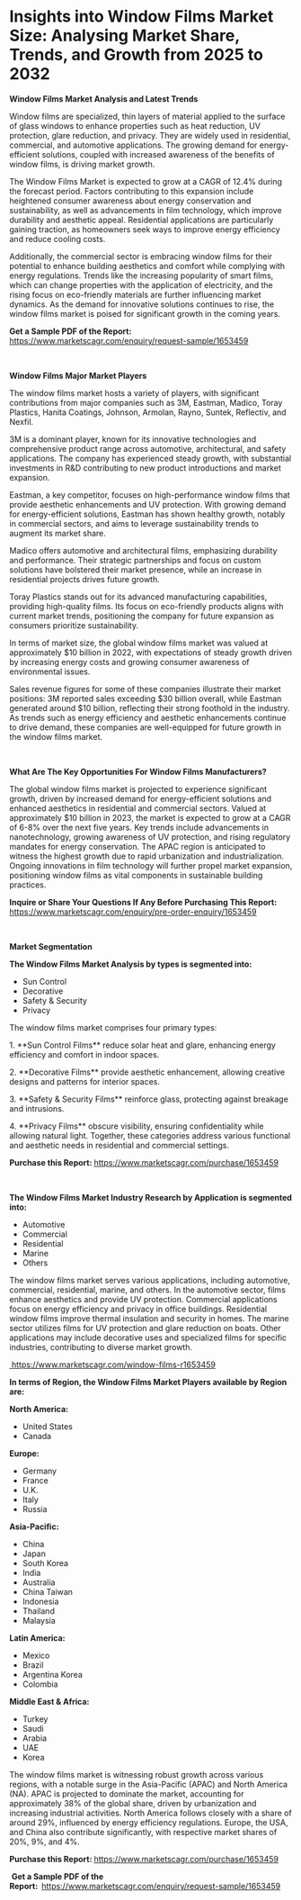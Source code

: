 <p><h1>Insights into Window Films Market Size: Analysing Market Share, Trends, and Growth from 2025 to 2032</h1></p><p><strong>Window Films Market Analysis and Latest Trends</strong></p>
<p><p>Window films are specialized, thin layers of material applied to the surface of glass windows to enhance properties such as heat reduction, UV protection, glare reduction, and privacy. They are widely used in residential, commercial, and automotive applications. The growing demand for energy-efficient solutions, coupled with increased awareness of the benefits of window films, is driving market growth.</p><p>The Window Films Market is expected to grow at a CAGR of 12.4% during the forecast period. Factors contributing to this expansion include heightened consumer awareness about energy conservation and sustainability, as well as advancements in film technology, which improve durability and aesthetic appeal. Residential applications are particularly gaining traction, as homeowners seek ways to improve energy efficiency and reduce cooling costs. </p><p>Additionally, the commercial sector is embracing window films for their potential to enhance building aesthetics and comfort while complying with energy regulations. Trends like the increasing popularity of smart films, which can change properties with the application of electricity, and the rising focus on eco-friendly materials are further influencing market dynamics. As the demand for innovative solutions continues to rise, the window films market is poised for significant growth in the coming years.</p></p>
<p><strong>Get a Sample PDF of the Report:&nbsp;</strong> <a href="https://www.marketscagr.com/enquiry/request-sample/1653459?utm_campaign=3556&utm_medium=2&utm_source=Github&utm_content=ia&utm_term=16042025&utm_id=window-films">https://www.marketscagr.com/enquiry/request-sample/1653459</a></p>
<p>&nbsp;</p>
<p><strong>Window Films Major Market Players</strong></p>
<p><p>The window films market hosts a variety of players, with significant contributions from major companies such as 3M, Eastman, Madico, Toray Plastics, Hanita Coatings, Johnson, Armolan, Rayno, Suntek, Reflectiv, and Nexfil. </p><p>3M is a dominant player, known for its innovative technologies and comprehensive product range across automotive, architectural, and safety applications. The company has experienced steady growth, with substantial investments in R&D contributing to new product introductions and market expansion.</p><p>Eastman, a key competitor, focuses on high-performance window films that provide aesthetic enhancements and UV protection. With growing demand for energy-efficient solutions, Eastman has shown healthy growth, notably in commercial sectors, and aims to leverage sustainability trends to augment its market share.</p><p>Madico offers automotive and architectural films, emphasizing durability and performance. Their strategic partnerships and focus on custom solutions have bolstered their market presence, while an increase in residential projects drives future growth.</p><p>Toray Plastics stands out for its advanced manufacturing capabilities, providing high-quality films. Its focus on eco-friendly products aligns with current market trends, positioning the company for future expansion as consumers prioritize sustainability.</p><p>In terms of market size, the global window films market was valued at approximately $10 billion in 2022, with expectations of steady growth driven by increasing energy costs and growing consumer awareness of environmental issues.</p><p>Sales revenue figures for some of these companies illustrate their market positions: 3M reported sales exceeding $30 billion overall, while Eastman generated around $10 billion, reflecting their strong foothold in the industry. As trends such as energy efficiency and aesthetic enhancements continue to drive demand, these companies are well-equipped for future growth in the window films market.</p></p>
<p>&nbsp;</p>
<p><strong>What Are The Key Opportunities For Window Films Manufacturers?</strong></p>
<p><p>The global window films market is projected to experience significant growth, driven by increased demand for energy-efficient solutions and enhanced aesthetics in residential and commercial sectors. Valued at approximately $10 billion in 2023, the market is expected to grow at a CAGR of 6-8% over the next five years. Key trends include advancements in nanotechnology, growing awareness of UV protection, and rising regulatory mandates for energy conservation. The APAC region is anticipated to witness the highest growth due to rapid urbanization and industrialization. Ongoing innovations in film technology will further propel market expansion, positioning window films as vital components in sustainable building practices.</p></p>
<p><strong>Inquire or Share Your Questions If Any Before Purchasing This Report:</strong> <a href="https://www.marketscagr.com/enquiry/pre-order-enquiry/1653459?utm_campaign=3556&utm_medium=2&utm_source=Github&utm_content=ia&utm_term=16042025&utm_id=window-films">https://www.marketscagr.com/enquiry/pre-order-enquiry/1653459</a></p>
<p>&nbsp;</p>
<p><strong>Market Segmentation</strong></p>
<p><strong>The Window Films Market Analysis by types is segmented into:</strong></p>
<p><ul><li>Sun Control</li><li>Decorative</li><li>Safety & Security</li><li>Privacy</li></ul></p>
<p><p>The window films market comprises four primary types: </p><p>1. **Sun Control Films** reduce solar heat and glare, enhancing energy efficiency and comfort in indoor spaces. </p><p>2. **Decorative Films** provide aesthetic enhancement, allowing creative designs and patterns for interior spaces. </p><p>3. **Safety & Security Films** reinforce glass, protecting against breakage and intrusions. </p><p>4. **Privacy Films** obscure visibility, ensuring confidentiality while allowing natural light. Together, these categories address various functional and aesthetic needs in residential and commercial settings.</p></p>
<p><strong>Purchase this Report:&nbsp;</strong><a href="https://www.marketscagr.com/purchase/1653459?utm_campaign=3556&utm_medium=2&utm_source=Github&utm_content=ia&utm_term=16042025&utm_id=window-films">https://www.marketscagr.com/purchase/1653459</a></p>
<p>&nbsp;</p>
<p><strong>The Window Films Market Industry Research by Application is segmented into:</strong></p>
<p><ul><li>Automotive</li><li>Commercial</li><li>Residential</li><li>Marine</li><li>Others</li></ul></p>
<p><p>The window films market serves various applications, including automotive, commercial, residential, marine, and others. In the automotive sector, films enhance aesthetics and provide UV protection. Commercial applications focus on energy efficiency and privacy in office buildings. Residential window films improve thermal insulation and security in homes. The marine sector utilizes films for UV protection and glare reduction on boats. Other applications may include decorative uses and specialized films for specific industries, contributing to diverse market growth.</p></p>
<p><a href="https://www.marketscagr.com/window-films-r1653459?utm_campaign=3556&utm_medium=2&utm_source=Github&utm_content=ia&utm_term=16042025&utm_id=window-films">&nbsp;https://www.marketscagr.com/window-films-r1653459</a></p>
<p><strong>In terms of Region, the Window Films Market Players available by Region are:</strong></p>
<p>
    <p> <strong> North America: </strong>
        <ul>
            <li>United States</li>
            <li>Canada</li>
        </ul>
        </p> 
    <p> <strong> Europe: </strong>
        <ul>
            <li>Germany</li>
            <li>France</li>
            <li>U.K.</li>
            <li>Italy</li>
            <li>Russia</li>
        </ul>
        </p> 
    <p> <strong> Asia-Pacific: </strong>
        <ul>
            <li>China</li>
            <li>Japan</li>
            <li>South Korea</li>
            <li>India</li>
            <li>Australia</li>
            <li>China Taiwan</li>
            <li>Indonesia</li>
            <li>Thailand</li>
            <li>Malaysia</li>
        </ul>
        </p> 
    <p> <strong> Latin America: </strong>
        <ul>
            <li>Mexico</li>
            <li>Brazil</li>
            <li>Argentina Korea</li>
            <li>Colombia</li>
        </ul>
        </p> 
    <p> <strong> Middle East & Africa: </strong>
        <ul>
            <li>Turkey</li>
            <li>Saudi</li>
            <li>Arabia</li>
            <li>UAE</li>
            <li>Korea</li>
        </ul>
    </p>
    </p>
<p><p>The window films market is witnessing robust growth across various regions, with a notable surge in the Asia-Pacific (APAC) and North America (NA). APAC is projected to dominate the market, accounting for approximately 38% of the global share, driven by urbanization and increasing industrial activities. North America follows closely with a share of around 29%, influenced by energy efficiency regulations. Europe, the USA, and China also contribute significantly, with respective market shares of 20%, 9%, and 4%.</p></p>
<p><strong>Purchase this Report: </strong><a href="https://www.marketscagr.com/purchase/1653459?utm_campaign=3556&utm_medium=2&utm_source=Github&utm_content=ia&utm_term=16042025&utm_id=window-films">https://www.marketscagr.com/purchase/1653459</a></p>
<p>&nbsp;<strong>Get a Sample PDF of the Report:&nbsp;&nbsp;</strong><a href="https://www.marketscagr.com/enquiry/request-sample/1653459?utm_campaign=3556&utm_medium=2&utm_source=Github&utm_content=ia&utm_term=16042025&utm_id=window-films">https://www.marketscagr.com/enquiry/request-sample/1653459</a></p>
<p><strong></strong></p>
<p><p></p><p></p><p></p></p>